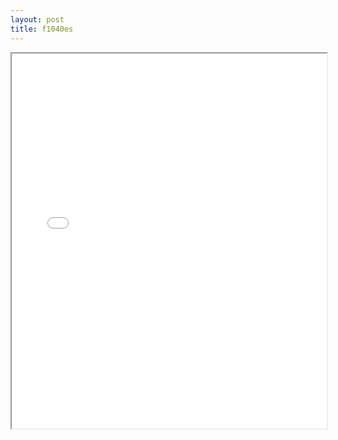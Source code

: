 ```yaml
---
layout: post
title: f1040es
---
```


<div class="pdf-container">
<iframe src="assets/pdfs/f1040es.pdf" height="600" width="100%" allowFullScreen="true"></iframe>
</div>

